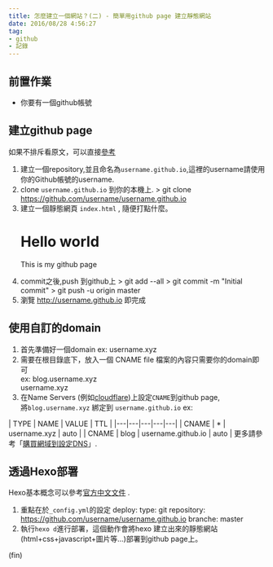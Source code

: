 ```yaml
---
title: 怎麼建立一個網站？(二) - 簡單用github page 建立靜態網站
date: 2016/08/28 4:56:27 
tag:
- github
- 記錄
---
```

## 前置作業
- 你要有一個github帳號

## 建立github page
如果不排斥看原文，可以直接[參考](https://pages.github.com/)  
1. 建立一個repository,並且命名為`username.github.io`,這裡的username請使用你的Github帳號的username.  
2. clone `username.github.io` 到你的本機上.
        > git clone https://github.com/username/username.github.io
3. 建立一個靜態網頁 `index.html` , 隨便打點什麼。  
        <!DOCTYPE html PUBLIC "-//IETF//DTD HTML 2.0//EN">
        <HTML>
           <HEAD>
              <TITLE>
                 Hello world
              </TITLE>
           </HEAD>
        <BODY>
           <H1>Hello world</H1>
           <P>This is my github page</P>
        </BODY>
        </HTML>
4. commit之後,push 到github上
        > git add --all
        > git commit -m "Initial commit"
        > git push -u origin master
5. 瀏覽  http://username.github.io 即完成

## 使用自訂的domain      

1. 首先準備好一個domain ex: username.xyz
2. 需要在根目錄底下，放入一個 CNAME file
檔案的內容只需要你的domain即可  
ex:
        blog.username.xyz  
        username.xyz
3. 在Name Servers (例如[cloudflare](https://www.cloudflare.com/))上設定`CNAME`到github page,   
將`blog.username.xyz` 綁定到 `username.github.io`
ex:

| TYPE | NAME | VALUE | TTL |
|---|---|---|---|---|
| CNAME  | * | username.xyz | auto |
| CNAME  | blog | username.github.io | auto |
更多請參考「[購買網域到設定DNS](http://blog.marsen.me/2016/08/21/setting_DNS_with_google/)」.

## 透過Hexo部署
Hexo基本概念可以參考[官方中文文件](https://hexo.io/zh-tw/docs/index.html) .
1. 重點在於`_config.yml`的設定
        deploy:
          type: git
          repository: https://github.com/username/username.github.io
          branche: master
2. 執行`hexo d`進行部署，這個動作會將hexo 建立出來的靜態網站(html+css+javascript+圖片等…)部署到github page上。


(fin)
